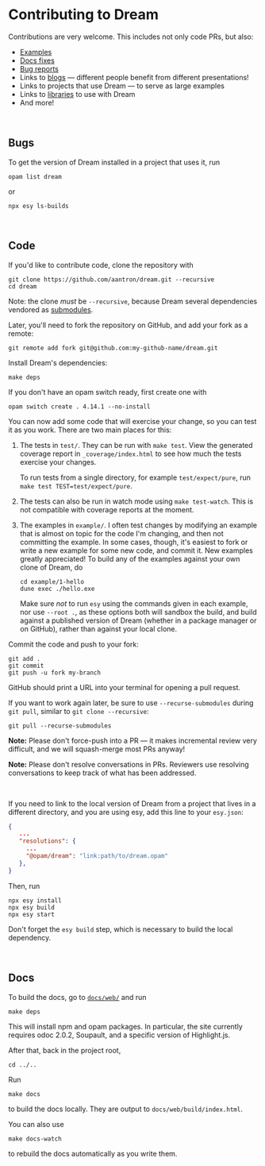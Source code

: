 # Contributing to Dream

Contributions are very welcome. This includes not only code PRs, but also:

- [Examples](https://github.com/aantron/dream/tree/master/example#readme)
- [Docs fixes](https://aantron.github.io/dream/)
- [Bug reports](https://github.com/aantron/dream/issues)
- Links to [blogs](https://github.com/aantron/dream#example-repositories)
  &mdash; different people benefit from different presentations!
- Links to projects that use Dream &mdash; to serve as large examples
- Links to [libraries](https://github.com/aantron/dream#recommended-projects)
  to use with Dream
- And more!

<br>

## Bugs

To get the version of Dream installed in a project that uses it, run

```
opam list dream
```

or

```
npx esy ls-builds
```

<br>

## Code

If you'd like to contribute code, clone the repository with

```
git clone https://github.com/aantron/dream.git --recursive
cd dream
```

Note: the clone *must* be `--recursive`, because Dream several dependencies
vendored as
[submodules](https://github.com/aantron/dream/tree/master/src/vendor).

Later, you'll need to fork the repository on GitHub, and add your fork as a
remote:

```
git remote add fork git@github.com:my-github-name/dream.git
```

Install Dream's dependencies:

```
make deps
```

If you don't have an opam switch ready, first create one with

```
opam switch create . 4.14.1 --no-install
```

You can now add some code that will exercise your change, so you can test it as
you work. There are two main places for this:

1. The tests in `test/`. They can be run with `make test`. View the generated
   coverage report in `_coverage/index.html` to see how much the tests exercise
   your changes.

   To run tests from a single directory, for example `test/expect/pure`, run
   `make test TEST=test/expect/pure`.

2. The tests can also be run in watch mode using `make test-watch`. This is not
   compatible with coverage reports at the moment.

3. The examples in `example/`. I often test changes by modifying an example that
   is almost on topic for the code I'm changing, and then not committing the
   example. In some cases, though, it's easiest to fork or write a new example
   for some new code, and commit it. New examples greatly appreciated! To build
   any of the examples against your own clone of Dream, do

   ```
   cd example/1-hello
   dune exec ./hello.exe
   ```

   Make sure *not* to run `esy` using the commands given in each example, nor
   use `--root .`, as these options both will sandbox the build, and build
   against a published version of Dream (whether in a package manager or on
   GitHub), rather than against your local clone.

Commit the code and push to your fork:

```
git add .
git commit
git push -u fork my-branch
```

GitHub should print a URL into your terminal for opening a pull request.

If you want to work again later, be sure to use `--recurse-submodules` during
`git pull`, similar to `git clone --recursive`:

```
git pull --recurse-submodules
```

**Note:** Please don't force-push into a PR &mdash; it makes incremental review
very difficult, and we will squash-merge most PRs anyway!

**Note:** Please don't resolve conversations in PRs. Reviewers use resolving
conversations to keep track of what has been addressed.

<br>

If you need to link to the local version of Dream from a project that lives in
a different directory, and you are using esy, add this line to your `esy.json`:

```json
{
   ...
   "resolutions": {
     ...
     "@opam/dream": "link:path/to/dream.opam"
   },
}
```

Then, run
```
npx esy install
npx esy build
npx esy start
```

Don't forget the `esy build` step, which is necessary to build the local
dependency.

<br>

## Docs

To build the docs, go to
[`docs/web/`](https://github.com/aantron/dream/tree/master/docs/web) and run

```
make deps
```

This will install npm and opam packages. In particular, the site currently
requires odoc 2.0.2, Soupault, and a specific version of Highlight.js.

After that, back in the project root,

```
cd ../..
```

Run

```
make docs
```

to build the docs locally. They are output to `docs/web/build/index.html`.

You can also use

```
make docs-watch
```

to rebuild the docs automatically as you write them.
